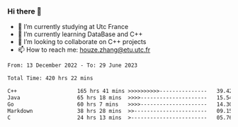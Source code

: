 ### Hi there 👋
- 🔭 I’m currently studying at Utc France
- 🌱 I’m currently learning DataBase and C++
- 👯 I’m looking to collaborate on C++ projects
- 📫 How to reach me: houze.zhang@etu.utc.fr

<!--START_SECTION:waka-->

```txt
From: 13 December 2022 - To: 29 June 2023

Total Time: 420 hrs 22 mins

C++                   165 hrs 41 mins >>>>>>>>>>---------------   39.42 %
Java                  65 hrs 18 mins  >>>>---------------------   15.54 %
Go                    60 hrs 7 mins   >>>>---------------------   14.30 %
Markdown              38 hrs 28 mins  >>-----------------------   09.15 %
C                     24 hrs 13 mins  >------------------------   05.76 %
```

<!--END_SECTION:waka-->

